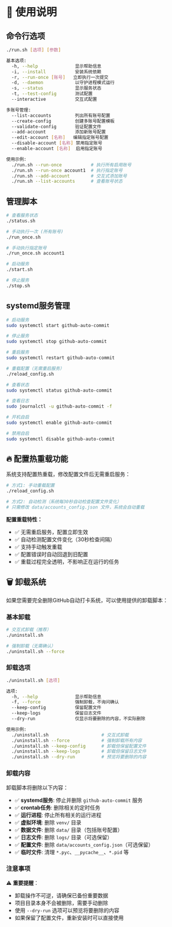 # 📖 使用说明

## 命令行选项

```bash
./run.sh [选项] [参数]

基本选项:
  -h, --help              显示帮助信息
  -i, --install           安装系统依赖
  -r, --run-once [账号]   立即执行一次提交
  -d, --daemon            以守护进程模式运行
  -s, --status            显示服务状态
  -t, --test-config       测试配置
  --interactive           交互式配置

多账号管理:
  --list-accounts         列出所有账号配置
  --create-config         创建多账号配置模板
  --validate-config       验证配置文件
  --add-account           添加新账号配置
  --edit-account [名称]   编辑指定账号配置
  --disable-account [名称] 禁用指定账号
  --enable-account [名称]  启用指定账号

使用示例:
  ./run.sh --run-once           # 执行所有启用账号
  ./run.sh --run-once account1  # 执行指定账号
  ./run.sh --add-account        # 交互式添加账号
  ./run.sh --list-accounts      # 查看账号状态
```

## 管理脚本

```bash
# 查看服务状态
./status.sh

# 手动执行一次 (所有账号)
./run_once.sh

# 手动执行指定账号
./run_once.sh account1

# 启动服务
./start.sh

# 停止服务
./stop.sh
```

## systemd服务管理

```bash
# 启动服务
sudo systemctl start github-auto-commit

# 停止服务
sudo systemctl stop github-auto-commit

# 重启服务
sudo systemctl restart github-auto-commit

# 重载配置（无需重启服务）
./reload_config.sh

# 查看状态
sudo systemctl status github-auto-commit

# 查看日志
sudo journalctl -u github-auto-commit -f

# 开机自启
sudo systemctl enable github-auto-commit

# 禁用自启
sudo systemctl disable github-auto-commit
```

## 🔥 配置热重载功能

系统支持配置热重载，修改配置文件后无需重启服务：

```bash
# 方式1: 手动重载配置
./reload_config.sh

# 方式2: 自动检测（系统每30秒自动检查配置文件变化）
# 只需修改 data/accounts_config.json 文件，系统会自动重载
```

**配置重载特性：**
- ✅ 无需重启服务，配置立即生效
- ✅ 自动检测配置文件变化（30秒检查间隔）
- ✅ 支持手动触发重载
- ✅ 配置错误时自动回退到旧配置
- ✅ 重载过程完全透明，不影响正在运行的任务

## 🗑️ 卸载系统

如果您需要完全删除GitHub自动打卡系统，可以使用提供的卸载脚本：

### 基本卸载

```bash
# 交互式卸载（推荐）
./uninstall.sh

# 强制卸载（无需确认）
./uninstall.sh --force
```

### 卸载选项

```bash
./uninstall.sh [选项]

选项:
  -h, --help              显示帮助信息
  -f, --force             强制卸载，不询问确认
  --keep-config           保留配置文件
  --keep-logs             保留日志文件
  --dry-run               仅显示将要删除的内容，不实际删除

使用示例:
  ./uninstall.sh                    # 交互式卸载
  ./uninstall.sh --force            # 强制卸载所有内容
  ./uninstall.sh --keep-config      # 卸载但保留配置文件
  ./uninstall.sh --keep-logs        # 卸载但保留日志文件
  ./uninstall.sh --dry-run          # 预览将要删除的内容
```

### 卸载内容

卸载脚本将删除以下内容：

- ✅ **systemd服务**: 停止并删除 `github-auto-commit` 服务
- ✅ **crontab任务**: 删除相关的定时任务
- ✅ **运行进程**: 停止所有相关的运行进程
- ✅ **虚拟环境**: 删除 `venv/` 目录
- ✅ **数据文件**: 删除 `data/` 目录（包括账号配置）
- ✅ **日志文件**: 删除 `logs/` 目录（可选保留）
- ✅ **配置文件**: 删除 `data/accounts_config.json`（可选保留）
- ✅ **临时文件**: 清理 `*.pyc`、`__pycache__`、`*.pid` 等

### 注意事项

⚠️ **重要提醒**：
- 卸载操作不可逆，请确保已备份重要数据
- 项目目录本身不会被删除，需要手动删除
- 使用 `--dry-run` 选项可以预览将要删除的内容
- 如果保留了配置文件，重新安装时可以直接使用